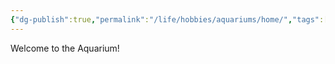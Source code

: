 ```yaml
---
{"dg-publish":true,"permalink":"/life/hobbies/aquariums/home/","tags":["gardenEntry"],"created":"2024-07-15T11:35:02.938+02:00","updated":"2024-07-16T14:20:37.911+02:00"}
---
```



Welcome to the Aquarium!



